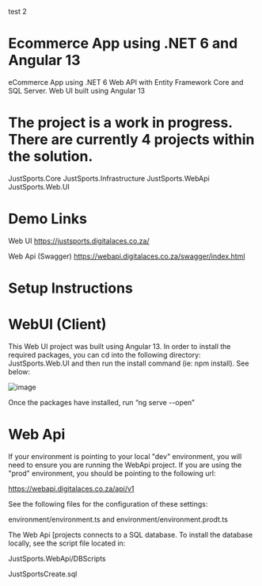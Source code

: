 test 2 

# Ecommerce App using .NET 6 and Angular 13
eCommerce App using .NET 6 Web API with Entity Framework Core and SQL Server. Web UI built using Angular 13

# The project is a work in progress. There are currently 4 projects within the solution. 

JustSports.Core
JustSports.Infrastructure
JustSports.WebApi
JustSports.Web.UI

# Demo Links

Web UI
https://justsports.digitalaces.co.za/

Web Api (Swagger)
https://webapi.digitalaces.co.za/swagger/index.html

# Setup Instructions

# WebUI (Client)

This Web UI project was built using Angular 13. In order to install the required packages, you can cd into the following directory: JustSports.Web.UI and then run the install command (ie: npm install). See below:

![image](https://user-images.githubusercontent.com/82180135/174236808-9eaf710f-2784-44c1-96cd-32d615f8dcdc.png)

Once the packages have installed, run “ng serve --open”

# Web Api

If your environment is pointing to your local "dev" environment, you will need to ensure you are running the WebApi project. If you are using the "prod" environment, you should be pointing to the following url:

https://webapi.digitalaces.co.za/api/v1

See the following files for the configuration of these settings:

environment/environment.ts and 
environment/environment.prodt.ts

The Web Api [projects connects to a SQL database. To install the database locally, see the script file located in:

JustSports.WebApi/DBScripts

JustSportsCreate.sql


